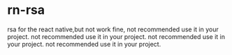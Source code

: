 # rn-rsa
rsa for the react native,but not work fine, not recommended use it in your project.
not recommended use it in your project.
not recommended use it in your project.
not recommended use it in your project.

